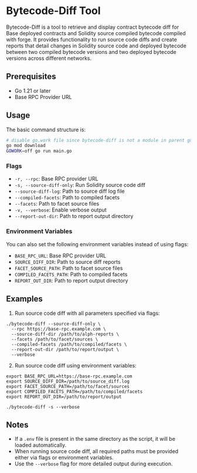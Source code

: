 # Bytecode-Diff Tool

Bytecode-Diff is a tool to retrieve and display contract bytecode diff for Base deployed contracts and Solidity source compiled bytecode compiled with forge. It provides functionality to run source code diffs and create reports that detail changes in Solidity source code and deployed bytecode between two compiled bytecode versions and two deployed bytecode versions across different networks.

## Prerequisites

- Go 1.21 or later
- Base RPC Provider URL

## Usage

The basic command structure is:

```bash
# disable go.work file since bytecode-diff is not a module in parent go workspace
go mod download
GOWORK=off go run main.go
```

### Flags

- `-r, --rpc`: Base RPC provider URL
- `-s, --source-diff-only`: Run Solidity source code diff
- `--source-diff-log`: Path to source diff log file
- `--compiled-facets`: Path to compiled facets
- `--facets`: Path to facet source files
- `-v, --verbose`: Enable verbose output
- `--report-out-dir`: Path to report output directory

### Environment Variables

You can also set the following environment variables instead of using flags:

- `BASE_RPC_URL`: Base RPC provider URL
- `SOURCE_DIFF_DIR`: Path to source diff reports
- `FACET_SOURCE_PATH`: Path to facet source files
- `COMPILED_FACETS_PATH`: Path to compiled facets
- `REPORT_OUT_DIR`: Path to report output directory

## Examples

1. Run source code diff with all parameters specified via flags:

```
./bytecode-diff --source-diff-only \
  --rpc https://base-rpc.example.com \
  --source-diff-dir /path/to/alph-reports \
  --facets /path/to/facet/sources \
  --compiled-facets /path/to/compiled/facets \
  --report-out-dir /path/to/report/output \
  --verbose
```

2. Run source code diff using environment variables:

```
export BASE_RPC_URL=https://base-rpc.example.com
export SOURCE_DIFF_DIR=/path/to/source_diff.log
export FACET_SOURCE_PATH=/path/to/facet/sources
export COMPILED_FACETS_PATH=/path/to/compiled/facets
export REPORT_OUT_DIR=/path/to/report/output

./bytecode-diff -s --verbose
```

## Notes

- If a `.env` file is present in the same directory as the script, it will be loaded automatically.
- When running source code diff, all required paths must be provided either via flags or environment variables.
- Use the `--verbose` flag for more detailed output during execution.

